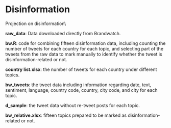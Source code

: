 # Disinformation
Projection on disinformation\


**raw_data**: Data downloaded directly from Brandwatch. 

**bw.R**: code for combining fifteen disinformation data, including counting the number of tweets for each country for each topic, and selecting part of the tweets from the raw data to mark manually to identify whether the tweet is disinformation-related or not. 


**country list.xlsx**: the number of tweets for each country under different topics.

**bw_tweets**: the tweet data including information regarding date, text, sentiment, language, country code, country, city code, and city for each topic.

**d_sample**: the tweet data without re-tweet posts for each topic. 

**bw_relative.xlsx**: fifteen topics prepared to be marked as disinformation-related or not. 
